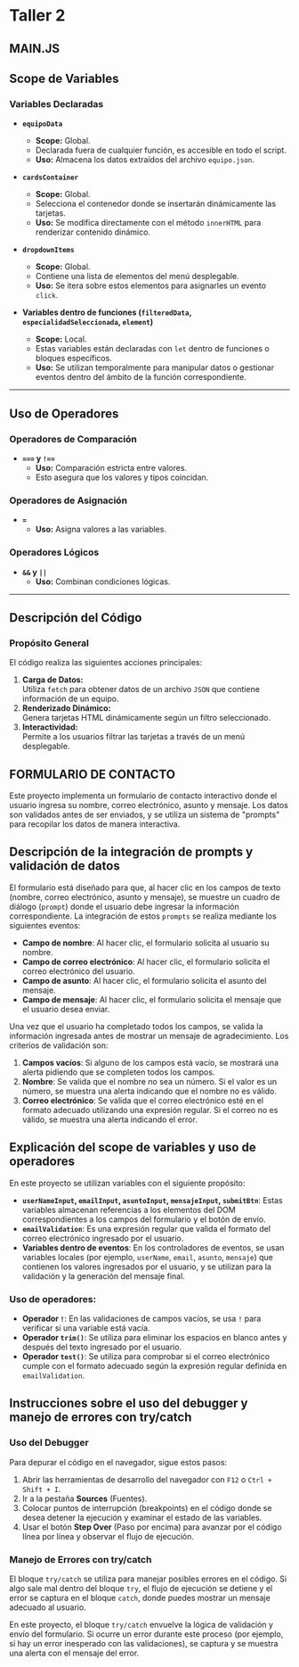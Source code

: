 # Taller 2

## MAIN.JS

## Scope de Variables

### Variables Declaradas

- **`equipoData`**  
  - **Scope:** Global.  
  - Declarada fuera de cualquier función, es accesible en todo el script.  
  - **Uso:** Almacena los datos extraídos del archivo `equipo.json`.

- **`cardsContainer`**  
  - **Scope:** Global.  
  - Selecciona el contenedor donde se insertarán dinámicamente las tarjetas.  
  - **Uso:** Se modifica directamente con el método `innerHTML` para renderizar contenido dinámico.

- **`dropdownItems`**  
  - **Scope:** Global.  
  - Contiene una lista de elementos del menú desplegable.  
  - **Uso:** Se itera sobre estos elementos para asignarles un evento `click`.

- **Variables dentro de funciones (`filteredData`, `especialidadSeleccionada`, `element`)**  
  - **Scope:** Local.  
  - Estas variables están declaradas con `let` dentro de funciones o bloques específicos.  
  - **Uso:** Se utilizan temporalmente para manipular datos o gestionar eventos dentro del ámbito de la función correspondiente.

---

## Uso de Operadores

### Operadores de Comparación

- **`===` y `!==`**  
  - **Uso:** Comparación estricta entre valores.  
  - Esto asegura que los valores y tipos coincidan.

### Operadores de Asignación

- **`=`**  
  - **Uso:** Asigna valores a las variables.  

### Operadores Lógicos

- **`&&` y `||`**  
  - **Uso:** Combinan condiciones lógicas.  

---

## Descripción del Código

### Propósito General
El código realiza las siguientes acciones principales:
1. **Carga de Datos:**  
   Utiliza `fetch` para obtener datos de un archivo `JSON` que contiene información de un equipo.
2. **Renderizado Dinámico:**  
   Genera tarjetas HTML dinámicamente según un filtro seleccionado.
3. **Interactividad:**  
   Permite a los usuarios filtrar las tarjetas a través de un menú desplegable.

## FORMULARIO DE CONTACTO

Este proyecto implementa un formulario de contacto interactivo donde el usuario ingresa su nombre, correo electrónico, asunto y mensaje. Los datos son validados antes de ser enviados, y se utiliza un sistema de "prompts" para recopilar los datos de manera interactiva.

## Descripción de la integración de prompts y validación de datos

El formulario está diseñado para que, al hacer clic en los campos de texto (nombre, correo electrónico, asunto y mensaje), se muestre un cuadro de diálogo (`prompt`) donde el usuario debe ingresar la información correspondiente. La integración de estos `prompts` se realiza mediante los siguientes eventos:

- **Campo de nombre**: Al hacer clic, el formulario solicita al usuario su nombre.
- **Campo de correo electrónico**: Al hacer clic, el formulario solicita el correo electrónico del usuario.
- **Campo de asunto**: Al hacer clic, el formulario solicita el asunto del mensaje.
- **Campo de mensaje**: Al hacer clic, el formulario solicita el mensaje que el usuario desea enviar.

Una vez que el usuario ha completado todos los campos, se valida la información ingresada antes de mostrar un mensaje de agradecimiento. Los criterios de validación son:

1. **Campos vacíos**: Si alguno de los campos está vacío, se mostrará una alerta pidiendo que se completen todos los campos.
2. **Nombre**: Se valida que el nombre no sea un número. Si el valor es un número, se muestra una alerta indicando que el nombre no es válido.
3. **Correo electrónico**: Se valida que el correo electrónico esté en el formato adecuado utilizando una expresión regular. Si el correo no es válido, se muestra una alerta indicando el error.

## Explicación del scope de variables y uso de operadores

En este proyecto se utilizan variables con el siguiente propósito:

- **`userNameInput`, `emailInput`, `asuntoInput`, `mensajeInput`, `submitBtn`**: Estas variables almacenan referencias a los elementos del DOM correspondientes a los campos del formulario y el botón de envío.
- **`emailValidation`**: Es una expresión regular que valida el formato del correo electrónico ingresado por el usuario.
- **Variables dentro de eventos**: En los controladores de eventos, se usan variables locales (por ejemplo, `userName`, `email`, `asunto`, `mensaje`) que contienen los valores ingresados por el usuario, y se utilizan para la validación y la generación del mensaje final.

### Uso de operadores:

- **Operador `!`**: En las validaciones de campos vacíos, se usa `!` para verificar si una variable está vacía.
- **Operador `trim()`**: Se utiliza para eliminar los espacios en blanco antes y después del texto ingresado por el usuario.
- **Operador `test()`**: Se utiliza para comprobar si el correo electrónico cumple con el formato adecuado según la expresión regular definida en `emailValidation`.

## Instrucciones sobre el uso del debugger y manejo de errores con try/catch

### Uso del Debugger

Para depurar el código en el navegador, sigue estos pasos:

1. Abrir las herramientas de desarrollo del navegador con `F12` o `Ctrl + Shift + I`.
2. Ir a la pestaña **Sources** (Fuentes).
3. Colocar puntos de interrupción (breakpoints) en el código donde se desea detener la ejecución y examinar el estado de las variables.
4. Usar el botón **Step Over** (Paso por encima) para avanzar por el código línea por línea y observar el flujo de ejecución.

### Manejo de Errores con try/catch

El bloque `try/catch` se utiliza para manejar posibles errores en el código. Si algo sale mal dentro del bloque `try`, el flujo de ejecución se detiene y el error se captura en el bloque `catch`, donde puedes mostrar un mensaje adecuado al usuario.

En este proyecto, el bloque `try/catch` envuelve la lógica de validación y envío del formulario. Si ocurre un error durante este proceso (por ejemplo, si hay un error inesperado con las validaciones), se captura y se muestra una alerta con el mensaje del error.